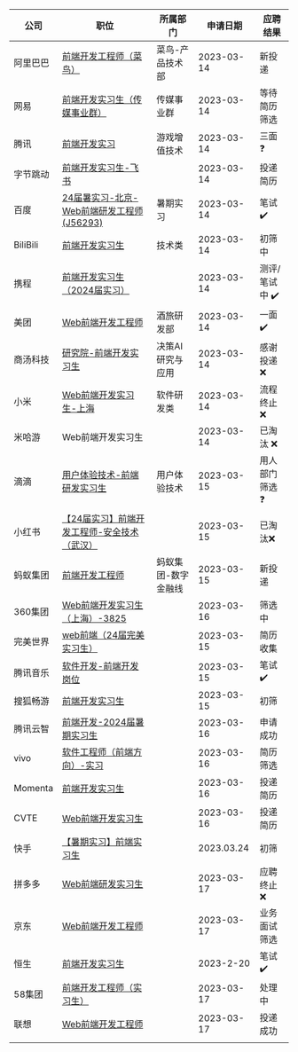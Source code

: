 | 公司     | 职位                                                         | 所属部门            | 申请日期   | 应聘结果                |
| -------- | ------------------------------------------------------------ | ------------------- | ---------- | ----------------------- |
| 阿里巴巴 | [前端开发工程师（菜鸟）](https://talent.alibaba.com/campus-position/2015327) | 菜鸟-产品技术部     | 2023-03-14 | 新投递                  |
| 网易     | [前端开发实习生（传媒事业群）](https://hr.163.com/user.html/application) | 传媒事业群          | 2023-03-14 | 等待简历筛选            |
| 腾讯     | [前端开发实习](https://join.qq.com/progress.html)            | 游戏增值技术        | 2023-03-14 | 三面 :question:         |
| 字节跳动 | [前端开发实习生-飞书](https://jobs.bytedance.com/campus/position/7211117914803652919/detail) |                     | 2023-03-14 | 投递简历                |
| 百度     | [24届暑实习-北京-Web前端研发工程师(J56293)](https://talent.baidu.com/jobs/social-center) | 暑期实习            | 2023-03-14 | 笔试 ✔️                  |
| BiliBili | [前端开发实习生](https://jobs.bilibili.com/campus/records)   | 技术类              | 2023-03-14 | 初筛中                  |
| 携程     | [前端开发实习生（2024届实习）](https://campus.ctrip.com/campus-recruitment/trip/37757/#/candidateHome/applications) |                     | 2023-03-14 | 测评/笔试中 ✔️           |
| 美团     | [Web前端开发工程师](https://zhaopin.meituan.com/web/personalCenter/deliveryRecord) | 酒旅研发部          | 2023-03-14 | 一面 ✔️                  |
| 商汤科技 | [研究院-前端开发实习生](https://hr.sensetime.com/SU604c56f9bef57c3d1a752c60/pb/account.html#/myDeliver) | 决策AI研究与应用    | 2023-03-14 | 感谢投递 ❌              |
| 小米     | [Web前端开发实习生-上海](https://xiaomi.jobs.f.mioffice.cn/internship/position/application?spread=6AA3R7B) | 软件研发类          | 2023-03-14 | 流程终止 ❌              |
| 米哈游   | Web前端开发实习生                                            |                     | 2023-03-14 | 已淘汰 ❌                |
| 滴滴     | [用户体验技术-前端研发实习生](https://app.mokahr.com/m/candidate/applications/deliver-query/didiglobal) | 用户体验技术        | 2023-03-15 | 用人部门筛选 :question: |
| 小红书   | [【24届实习】前端开发工程师-安全技术（武汉）](https://job.xiaohongshu.com/jobs/7748/campus) |                     | 2023-03-15 | 已淘汰❌                 |
| 蚂蚁集团 | [前端开发工程师](https://talent.antgroup.com/campus-position?positionId=23022700164074) | 蚂蚁集团-数字金融线 | 2023-03-15 | 新投递                  |
| 360集团  | [Web前端开发实习生（上海）-3825](https://360campus.zhiye.com/personal/deliveryRecord) |                     | 2023-03-16 | 筛选中                  |
| 完美世界 | [web前端（24届完美实习生）](https://app.mokahr.com/campus-recruitment/pwrd/45131#/candidateHome/applications) |                     | 2023-03-15 | 简历收集                |
| 腾讯音乐 | [软件开发-前端开发岗位](https://join.tencentmusic.com/deliver/) |                     | 2023-03-15 | 笔试 ✔️                  |
| 搜狐畅游 | [前端开发实习生](https://app.mokahr.com/campus-recruitment/cyou-inc/42233#/candidateHome/applications) |                     | 2023-03-15 | 初筛                    |
| 腾讯云智 | [前端开发-2024届暑期实习生](https://app-tc.mokahr.com/campus-recruitment/csig/20001#/candidateHome/applications) |                     | 2023-03-16 | 申请成功                |
| vivo     | [软件工程师（前端方向）-实习](https://hr.vivo.com/wt/vivo/mobweb/v8/security/delivery/vivoListDelivery?brandCode=1&operational=7e6b59c04fac331bcf5bbddaf9d0f2d7036d43212009f5f79e35884d49acecdb0a8de04a8ff53ace999f3ec0434a2e9a81df2b07804e1813cd0fafd0243a5737918cadfac8ff43e9d7f88c5d10985c44e8e6c2aeab63921b) |                     | 2023-03-16 | 简历筛选                |
| Momenta  | [前端开发实习生](https://momenta.jobs.feishu.cn/intern/position/application) |                     | 2023-03-16 | 投递简历                |
| CVTE     | [Web前端开发实习生](https://careers.cvte.com/zone/resume/applications) |                     | 2023-03-16 | 投递简历                |
| 快手     | [【暑期实习】前端实习生](https://zhaopin.kuaishou.cn/recruit/e/#/official/my-apply/) |                     | 2023.03.24 | 初筛                    |
| 拼多多   | [Web前端研发实习生](https://careers.pinduoduo.com/campus/personal-center) |                     | 2023-03-17 | 应聘终止 ❌              |
| 京东     | [Web前端开发工程师](https://campus.jd.com/#/myDeliver?type=present) |                     | 2023-03-17 | 业务面试筛选            |
| 恒生     | [前端开发实习生](https://campus.hundsun.com/personal/deliveryRecord) |                     | 2023-2-20  | 笔试 ✔️                  |
| 58集团   | [前端开发工程师（实习生）](https://jobs.58.com/zpdetail/150516812) |                     | 2023-03-17 | 处理中                  |
| 联想     | [Web前端开发工程师](https://talent.lenovo.com.cn/account/apply) |                     | 2023-03-17 | 投递成功                |
|          |                                                              |                     |            |                         |




